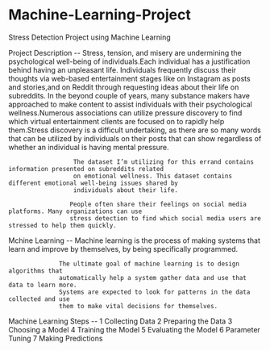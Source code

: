 # Machine-Learning-Project

Stress Detection Project using Machine Learning

Project Description -- Stress, tension, and misery are undermining the psychological well-being of individuals.Each individual has a justification behind having an                            unpleasant life. Individuals frequently discuss  their thoughts via web-based entertainment stages like on Instagram as posts and stories,and on                        Reddit through requesting ideas about their life on subreddits. In the beyond couple of years, many substance makers have approached to make                            content to assist individuals with their psychological wellness.Numerous associations can utilize pressure discovery to find which virtual                              entertainment clients are focused on to rapidly help them.Stress discovery is a difficult undertaking, as there are so many words that can be                          utilized by individuals on their posts that can show regardless of whether an individual is having mental pressure. 

                      The dataset I’m utilizing for this errand contains information presented on subreddits related 
                      on emotional wellness. This dataset contains different emotional well-being issues shared by 
                      individuals about their life.

                     People often share their feelings on social media platforms. Many organizations can use 
                     stress detection to find which social media users are stressed to help them quickly. 

Mchine Learning -- Machine learning is the process of making systems that learn and improve by 
                  themselves, by being specifically programmed.

                  The ultimate goal of machine learning is to design algorithms that 
                  automatically help a system gather data and use that data to learn more. 
                  Systems are expected to look for patterns in the data collected and use 
                  them to make vital decisions for themselves.
                  
                 
 Machine Learning Steps -- 
 1 Collecting Data 
 2 Preparing the Data
 3 Choosing a Model
 4 Training the Model
 5 Evaluating the Model
 6 Parameter Tuning
 7 Making Predictions 
 
 
 
                  
                  
